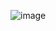 ![image](https://user-images.githubusercontent.com/89118373/224540249-271df195-a74d-46b8-b0d9-2c1835cc9491.png)
